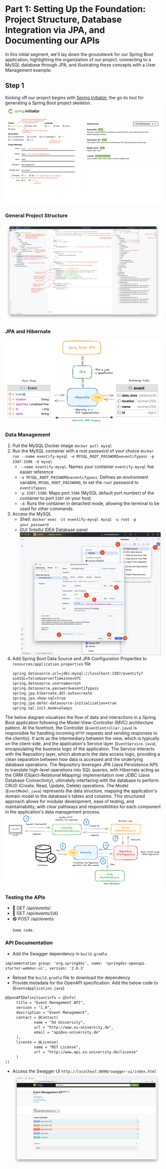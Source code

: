 # Part 1: Setting Up the Foundation: Project Structure, Database Integration via JPA, and Documenting our APIs
In this initial segment, we'll lay down the groundwork for our Spring Boot application, highlighting the organization of our project, connecting to a MySQL database through JPA, and illustrating these concepts with a User Management example. 

## Step 1
Kicking off our project begins with [Spring Initializr](https://start.spring.io/), the go-to tool for generating a Spring Boot project skeleton. 
![Spring Initializr](https://github.com/baheerxu/SpringBoot/blob/main/Part1/imgs/1.png)
### General Project Structure
![Spring Initializr](https://github.com/baheerxu/SpringBoot/blob/main/Part1/imgs/2.png)
### JPA and Hibernate
![JPA and Hibernate](https://github.com/baheerxu/SpringBoot/blob/main/Part1/imgs/3.png)
### Data Management
1. Pull the MySQL Docker image ```docker pull mysql```
2. Run the MySQL container with a root password of your choice  ``` docker run --name eventify-mysql -e MYSQL_ROOT_PASSWORD=eventifypass -p 3307:3306 -d mysql ```
   - ```--name eventify-mysql```: Names your container ```eventify-mysql``` foe easier reference
   - ```-e MYSQL_ROOT_PASSWORD=eventifypass```: Defines an environment variable, ```MYSQL_ROOT_PASSWORD```, to set the ```root``` password to ```eventifypass```
   - ```-p 3307:3306```: Maps port ```3306``` (MySQL default port number) of the container to port ```3307``` on your host.
   - ```-d```: Runs the container in detached mode, allowing the terminal to be used for other commands.
3. Access the MySQL
   - Shell: ```docker exec -it eventify-mysql mysql -u root -p your_password```
   - GUI (IntelliJ IDEA Database panel
     ![Database Access](https://github.com/baheerxu/SpringBoot/blob/main/Part1/imgs/5.png)
4. Add Spring Boot Data Source and JPA Configuration Properties to ```resources/application.properties``` file
   ```
   spring.datasource.url=jdbc:mysql://localhost:3307/eventify?useSSL=false&serverTimezone=UTC
   spring.datasource.username=root
   spring.datasource.password=eventifypass
   spring.jpa.hibernate.ddl-auto=create
   spring.jpa.show-sql=true
   spring.jpa.defer-datasource-initialization=true
   spring.sql.init.mode=always
   ```
The below diagram visualizes the flow of data and interactions in a Spring Boot application following the Model-View-Controller (MVC) architecture pattern. At the forefront, the Controller (```EventController.java```) is responsible for handling incoming ```HTTP``` requests and sending responses to the client(s). It acts as the intermediary between the view, which is typically on the client-side, and the application's Service layer (```EventService.java```), encapsulating the business logic of the application. The Service interacts with the Repository layer, which abstracts the data access logic, providing a clean separation between how data is accessed and the underlying database operations. The Repository leverages JPA (Java Persistence API) to translate high-level operations into SQL queries, with Hibernate acting as the ORM (Object-Relational Mapping) implementation over JDBC (Java Database Connectivity), ultimately interfacing with the database to perform CRUD (Create, Read, Update, Delete) operations. The Model (```EventModel.java```) represents the data structure, mapping the application's domain model to the database's tables and columns. This structured approach allows for modular development, ease of testing, and maintainability, with clear pathways and responsibilities for each component in the application's data management process.
![Workflow](https://github.com/baheerxu/SpringBoot/blob/main/Part1/imgs/4.png)
### Testing the APIs
- 🔵 GET /api/events/
- 🔵 GET /api/events/{id}
- 🟢 POST /api/events
  ```
  Some code.
  ```

### API Documentation
   - Add the Swagger dependency in ```build.gradle```
   ```
   implementation group: 'org.springdoc', name: 'springdoc-openapi-starter-webmvc-ui', version: '2.0.3'
   ```
   - Reload the ```build.gradle``` file to download the dependency
   - Provide metadata for the OpenAPI specification. Add the below code to (```EventsApplication.java```)
   ```
   @OpenAPIDefinition(info = @Info(
		title = "Event Management API",
		version = "1.0",
		description = "Event Management",
		contact = @Contact(
				name = "XU University",
				url = "http://www.xu-university.de",
				email = "api@xu-university.de"
		),
		license = @License(
				name = "MIT License",
				url = "http://www.api.xu-university.de/license"
		)
))
   ```
   - Access the Swagger UI ```http://localhost:8090/swagger-ui/index.html```
![Swagger UI](https://github.com/baheerxu/SpringBoot/blob/main/Part1/imgs/6.png)


